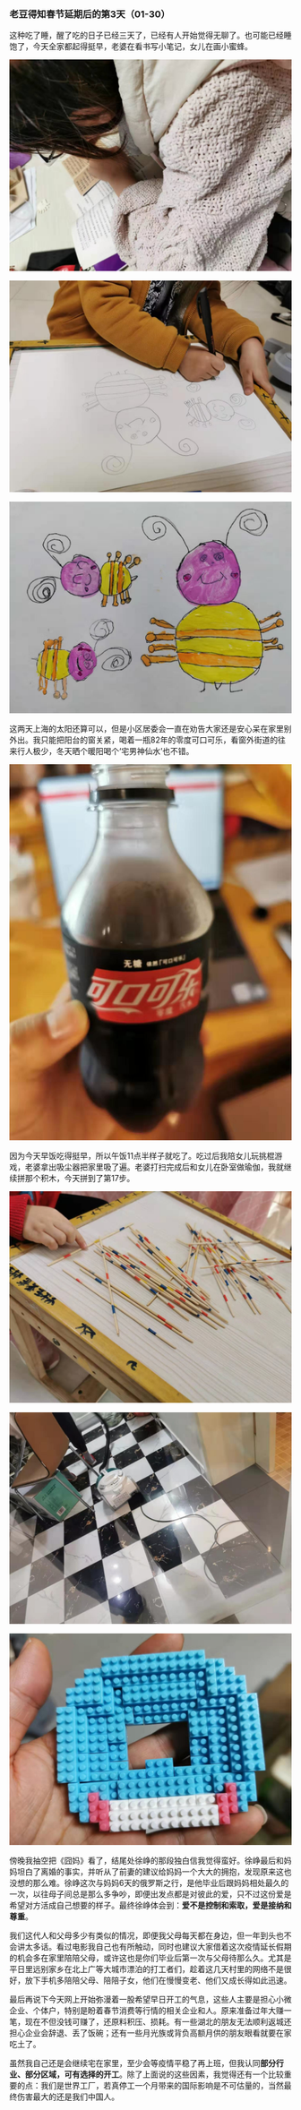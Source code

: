 ### 老豆得知春节延期后的第3天（01-30）

这种吃了睡，醒了吃的日子已经三天了，已经有人开始觉得无聊了。也可能已经睡饱了，今天全家都起得挺早，老婆在看书写小笔记，女儿在画小蜜蜂。

![记笔记](../img/defer-holidays-03-1.jpg)

![画蜜蜂](../img/defer-holidays-03-2.jpg)

![画蜜蜂2](../img/defer-holidays-03-3.jpg)

这两天上海的太阳还算可以，但是小区居委会一直在劝告大家还是安心呆在家里别外出。我只能把阳台的窗关紧，喝着一瓶82年的零度可口可乐，看窗外街道的往来行人极少，冬天晒个暖阳喝个‘宅男神仙水’也不错。

![可乐](../img/defer-holidays-03-7.jpg)

因为今天早饭吃得挺早，所以午饭11点半样子就吃了。吃过后我陪女儿玩挑棍游戏，老婆拿出吸尘器把家里吸了遍。老婆打扫完成后和女儿在卧室做瑜伽，我就继续拼那个积木，今天拼到了第17步。

![游戏](../img/defer-holidays-03-4.jpg)

![吸尘器](../img/defer-holidays-03-5.jpg)

![积木](../img/defer-holidays-03-6.jpg)

傍晚我抽空把《囧妈》看了，结尾处徐峥的那段独白信我觉得蛮好。徐峥最后和妈妈坦白了离婚的事实，并听从了前妻的建议给妈妈一个大大的拥抱，发现原来这也没想的那么难。徐峥这次与妈妈6天的俄罗斯之行，是他毕业后跟妈妈相处最久的一次，以往母子间总是那么多争吵，即便出发点都是对彼此的爱，只不过这份爱是希望对方活成自己想要的样子。最终徐峥体会到：**爱不是控制和索取，爱是接纳和尊重**。

我们这代人和父母多少有类似的情况，即便我父母每天都在身边，但一年到头也不会讲太多话。看过电影我自己也有所触动，同时也建议大家借着这次疫情延长假期的机会多在家里陪陪父母，或许这也是你们毕业后第一次与父母待那么久。尤其是平日里远别家乡在北上广等大城市漂泊的打工者们，趁着这几天村里的网络不是很好，放下手机多陪陪父母、陪陪子女，他们在慢慢变老、他们又成长得如此迅速。

最后再说下今天网上开始弥漫着一股希望早日开工的气息，这些人主要是担心小微企业、个体户，特别是盼着春节消费等行情的相关企业和人。原来准备过年大赚一笔，现在不但没钱可赚了，还原料积压、损耗。有一些湖北的朋友无法顺利返城还担心企业会辞退、丢了饭碗；还有一些月光族或背负高额月供的朋友眼看就要在家吃土了。

虽然我自己还是会继续宅在家里，至少会等疫情平稳了再上班，但我认同**部分行业、部分区域，可有选择的开工**。除了上面说的这些因素，我觉得还有一个比较重要的点：我们是世界工厂，若真停工一个月带来的国际影响是不可估量的，当然最终伤害最大的还是我们中国人。

